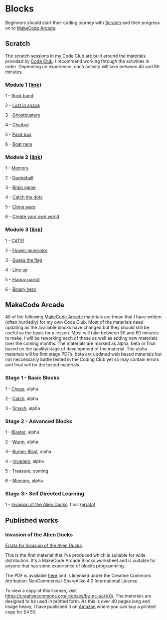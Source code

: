 # Blocks

Beginners should start their coding journey with [Scratch](https://scratch.mit.edu/) and then
progress on to [MakeCode Arcade](https://arcade.makecode.com/).

## Scratch

The scratch sessions in my Code Club are built around the materials provided by [Code Club](https://codeclub.org). I recommend working through the activities in order. Depending on experience, each
activity will take between 45 and 90 minutes.

### Module 1 ([link](https://projects.raspberrypi.org/en/pathways/scratch-module-1))

1 - [Rock band](https://projects.raspberrypi.org/en/projects/rock-band)

2 - [Lost in space](https://projects.raspberrypi.org/en/projects/lost-in-space)

3 - [Ghostbusters](https://projects.raspberrypi.org/en/projects/ghostbusters)

4 - [Chatbot](https://projects.raspberrypi.org/en/projects/chatbot)

5 - [Paint box](https://projects.raspberrypi.org/en/projects/paint-box)

6 - [Boat race](https://projects.raspberrypi.org/en/projects/boat-race)

### Module 2 ([link](https://projects.raspberrypi.org/en/pathways/scratch-module-2))

1 - [Memory](https://projects.raspberrypi.org/en/projects/memory)

2 - [Dodgeball](https://projects.raspberrypi.org/en/projects/dodgeball)

3 - [Brain game](https://projects.raspberrypi.org/en/projects/brain-game)

4 - [Catch the dots](https://projects.raspberrypi.org/en/projects/catch-the-dots)

5 - [Clone wars](https://projects.raspberrypi.org/en/projects/clone-wars)

6 - [Create your own world](https://projects.raspberrypi.org/en/projects/create-your-own-world)

### Module 3 ([link](https://projects.raspberrypi.org/en/pathways/scratch-module-3))

1 - [CATS!](https://projects.raspberrypi.org/en/projects/cats)

2 - [Flower generator](https://projects.raspberrypi.org/en/projects/flower-generator)

3 - [Guess the flag](https://projects.raspberrypi.org/en/projects/guess-the-flag)

4 - [Line up](https://projects.raspberrypi.org/en/projects/lineup)

5 - [Flappy parrot](https://projects.raspberrypi.org/en/projects/flappy-parrot)

6 - [Binary hero](https://projects.raspberrypi.org/en/projects/binary-hero)

## MakeCode Arcade

All of the following [MakeCode Arcade](https://arcade.makecode.com/) materials are those
that I have written (often hurriedly) for my own Code Club. Most of the materials need
updating as the available blocks have changed but they should still be useful as the basis
for a lesson. Most will take between 30 and 60 minutes to make. I will be reworking each of
these as well as adding new materials over the coming months. The materials are marked
as alpha, beta or final based on the quality/stage of development of the material. The
alpha materials will be first stage PDFs, beta are updated web based materials but not
neccessarily battle tested in the Coding Club yet so may contain errors and final will be
the tested materials.

### Stage 1 - Basic Blocks

1 - [Chase](img/arcade/blocks/stage-1/1-chase-blocks.pdf), alpha

2 - [Catch](img/arcade/blocks/stage-1/2-catch-blocks.pdf), alpha

3 - [Smash](img/arcade/blocks/stage-1/3-smash-blocks.pdf), alpha

### Stage 2 - Advanced Blocks

1 - [Blaster](img/arcade/blocks/stage-2/1-blaster-blocks.pdf), alpha

2 - [Worm](img/arcade/blocks/stage-2/2-worm-blocks.pdf), alpha

3 - [Burger Blast](img/arcade/blocks/stage-2/3-burgerblast-blocks.pdf), alpha

4 - [Invaders](img/arcade/blocks/stage-2/4-invaders-blocks.pdf), alpha

5 - Treasure, coming

6 - [Memory](img/arcade/blocks/stage-2/6-memory-blocks.pdf), alpha

### Stage 3 - Self Directed Learning

1 - [Invasion of the Alien Ducks](img/arcade/blocks/stage-3/ducks/ducks-blocks.pdf), final ([errata](errata.md))

## Published works

### Invasion of the Alien Ducks

[Errata for Invasion of the Alien Ducks](errata.md).

This is the first material that I've produced which is suitable for wide distribution.
It's a MakeCode Arcade Blocks worksheet and is suitable for anyone that has some
experience of blocks programming.

The PDF is available [here](img/arcade/blocks/stage-3/ducks/ducks-blocks.pdf) and is
licensed under the Creative Commons Attribution-NonCommercial-ShareAlike 4.0 International License.

To view a copy of this license, visit <https://creativecommons.org/licenses/by-nc-sa/4.0/>.
The materials are designed to be used in printed form. As this is over 40 pages long and
image heavy, I have published it on [Amazon](https://www.amazon.co.uk/Invasion-Alien-Ducks-Adventures-MakeCode/dp/B0BZC3BTFD/)
where you can buy a printed copy for £4.50.
